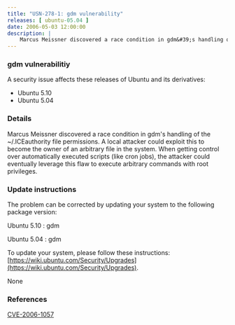 ```yaml
---
title: "USN-278-1: gdm vulnerability"
releases: [ ubuntu-05.04 ]
date: 2006-05-03 12:00:00
description: |
    Marcus Meissner discovered a race condition in gdm&#39;s handling of the ~/.ICEauthority file permissions. A local attacker could exploit this to become the owner of an arbitrary file in the system. When getting control over automatically executed scripts (like cron jobs), the attacker could eventually leverage this flaw to execute arbitrary commands with root privileges.
--- 
```

 
### gdm vulnerabilitiy

A security issue affects these releases of Ubuntu and its derivatives:

* Ubuntu 5.10
* Ubuntu 5.04

### Details

Marcus Meissner discovered a race condition in gdm&#39;s handling of the ~/.ICEauthority file permissions. A local attacker could exploit this to become the owner of an arbitrary file in the system. When getting control over automatically executed scripts (like cron jobs), the attacker could eventually leverage this flaw to execute arbitrary commands with root privileges.

### Update instructions

The problem can be corrected by updating your system to the following package version:

Ubuntu 5.10
 : gdm 

Ubuntu 5.04
 : gdm 

To update your system, please follow these instructions: [https://wiki.ubuntu.com/Security/Upgrades](https://wiki.ubuntu.com/Security/Upgrades).

None

### References

 [CVE-2006-1057](http://people.ubuntu.com/~ubuntu-security/cve/CVE-2006-1057)
 
